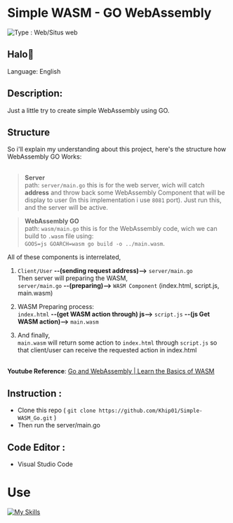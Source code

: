 # Simple WASM - GO WebAssembly
<img src="https://img.shields.io/badge/Type-Web%2FSitus%20web-lightgrey" alt="Type : Web/Situs web"> 

## Halo👋

Language: English

## Description:
  Just a little try to create simple WebAssembly using GO. 

## Structure
  So i'll explain my understanding about this project, here's the structure how WebAssembly GO Works:<br><br>
  
  >__Server__\
  path: ```server/main.go``` this is for the web server, wich will catch **address** and throw back some WebAssembly Component that will be display to user (In this implementation i use ```8081``` port). Just run this, and the server will be active.

  >__WebAssembly GO__\
  path: ```wasm/main.go``` this is for the WebAssembly code, wich we can build to ```.wasm``` file using:<br> ```GOOS=js GOARCH=wasm go build -o ../main.wasm```.

  All of these components is interrelated,<br>
  1. ```Client/User``` **--(sending request address)-->** ```server/main.go``` <br>
  Then server will preparing the WASM,<br>
  ```server/main.go``` **--(preparing)-->** ```WASM Component``` (index.html, script.js, main.wasm)

  2. WASM Preparing process: <br>
  ```index.html``` **--(get WASM action through) js-->** ```script.js``` **--(js Get WASM action)-->** ```main.wasm```

  3. And finally, <br>
  ```main.wasm``` will return some action to ```index.html``` through ```script.js``` so that client/user can receive the requested action in index.html

<br>**Youtube Reference**: [Go and WebAssembly | Learn the Basics of WASM](https://www.youtube.com/watch?v=10Mz3z-W1BE)

## Instruction : 
- Clone this repo ( ```git clone https://github.com/Khip01/Simple-WASM_Go.git``` )
- Then run the server/main.go

## Code Editor :
- Visual Studio Code
 
# Use
[![My Skills](https://skillicons.dev/icons?i=go,vscode,wasm)](https://github.com/Khip01)
